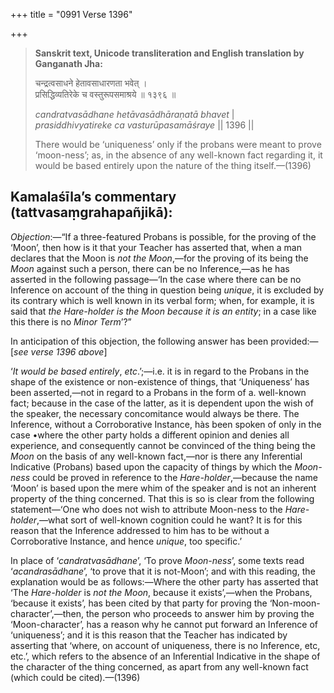 +++
title = "0991 Verse 1396"

+++
> **Sanskrit text, Unicode transliteration and English translation by Ganganath Jha:** 
>
> चन्द्रत्वसाधने हेतावसाधारणता भवेत् ।  
> प्रसिद्धिव्यतिरेके च वस्तुरूपसमाश्रये ॥ १३९६ ॥ 
>
> *candratvasādhane hetāvasādhāraṇatā bhavet* \|  
> *prasiddhivyatireke ca vasturūpasamāśraye* \|\| 1396 \|\| 
>
> There would be ‘uniqueness’ only if the probans were meant to prove ‘moon-ness’; as, in the absence of any well-known fact regarding it, it would be based entirely upon the nature of the thing itself.—(1396)



## Kamalaśīla’s commentary (tattvasaṃgrahapañjikā):

*Objection*:—“If a three-featured Probans is possible, for the proving of the ‘Moon’, then how is it that your Teacher has asserted that, when a man declares that the Moon is *not the Moon*,—for the proving of its being the *Moon* against such a person, there can be no Inference,—as he has asserted in the following passage—‘In the case where there can be no Inference on account of the thing in question being *unique*, it is excluded by its contrary which is well known in its verbal form; when, for example, it is said that *the Hare-holder is the Moon because it is an entity*; in a case like this there is no *Minor Term*’?”

In anticipation of this objection, the following answer has been provided:—[*see verse 1396 above*]

‘*It would be based entirely*, *etc*.’;—i.e. it is in regard to the Probans in the shape of the existence or non-existence of things, that ‘Uniqueness’ has been asserted,—not in regard to a Probans in the form of a. well-known fact; because in the case of the latter, as it is dependent upon the wish of the speaker, the necessary concomitance would always be there. The Inference, without a Corroborative Instance, hàs been spoken of only in the case •where the other party holds a different opinion and denies all experience, and consequently cannot be convinced of the thing being the *Moon* on the basis of any well-known fact,—nor is there any Inferential Indicative (Probans) based upon the capacity of things by which the *Moon-ness* could be proved in reference to the *Hare-holder*,—because the name ‘Moon’ is based upon the mere whim of the speaker and is not an inherent property of the thing concerned. That this is so is clear from the following statement—‘One who does not wish to attribute Moon-ness to the *Hare-holder*,—what sort of well-known cognition could he want? It is for this reason that the Inference addressed to him has to be without a Corroborative Instance, and hence *unique*, too specific.’

In place of ‘*candratvasādhane*’, ‘To prove *Moon-ness*’, some texts read ‘*acandrasādhane*’, ‘to prove that it is not-Moon’; and with this reading, the explanation would be as follows:—Where the other party has asserted that ‘The *Hare-holder* is *not the Moon*, because it exists’,—when the Probans, ‘because it exists’, has been cited by that party for proving the ‘Non-moon-character’,—then, the person who proceeds to answer him by proving the ‘Moon-character’, has a reason why he cannot put forward an Inference of ‘uniqueness’; and it is this reason that the Teacher has indicated by asserting that ‘where, on account of uniqueness, there is no Inference, etc, etc.’, which refers to the absence of an Inferential Indicative in the shape of the character of the thing concerned, as apart from any well-known fact (which could be cited).—(1396)


